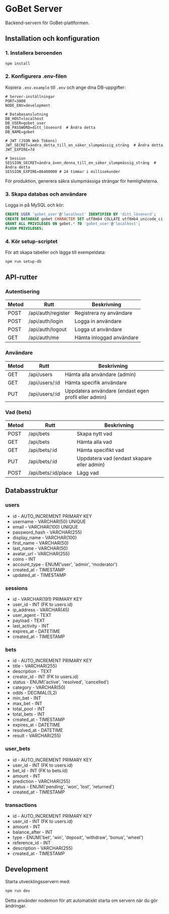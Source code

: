 # GoBet Server

Backend-servern för GoBet-plattformen.

## Installation och konfiguration

### 1. Installera beroenden

```bash
npm install
```

### 2. Konfigurera .env-filen

Kopiera `.env.example` till `.env` och ange dina DB-uppgifter:

```
# Server-inställningar
PORT=3000
NODE_ENV=development

# Databasanslutning
DB_HOST=localhost
DB_USER=gobet_user
DB_PASSWORD=ditt_lösenord  # Ändra detta
DB_NAME=gobet

# JWT (JSON Web Tokens)
JWT_SECRET=ändra_detta_till_en_säker_slumpmässig_sträng  # Ändra detta
JWT_EXPIRE=7d

# Session
SESSION_SECRET=ändra_även_denna_till_en_säker_slumpmässig_sträng  # Ändra detta
SESSION_EXPIRE=86400000 # 24 timmar i millisekunder
```

För produktion, generera säkra slumpmässiga strängar för hemligheterna.

### 3. Skapa databas och användare

Logga in på MySQL och kör:

```sql
CREATE USER 'gobet_user'@'localhost' IDENTIFIED BY 'ditt_lösenord';
CREATE DATABASE gobet CHARACTER SET utf8mb4 COLLATE utf8mb4_unicode_ci;
GRANT ALL PRIVILEGES ON gobet.* TO 'gobet_user'@'localhost';
FLUSH PRIVILEGES;
```

### 4. Kör setup-scriptet

För att skapa tabeller och lägga till exempeldata:

```bash
npm run setup-db
```

## API-rutter

### Autentisering

| Metod | Rutt | Beskrivning |
|-------|------|-------------|
| POST | /api/auth/register | Registrera ny användare |
| POST | /api/auth/login | Logga in användare |
| POST | /api/auth/logout | Logga ut användare |
| GET | /api/auth/me | Hämta inloggad användare |

### Användare

| Metod | Rutt | Beskrivning |
|-------|------|-------------|
| GET | /api/users | Hämta alla användare (admin) |
| GET | /api/users/:id | Hämta specifik användare |
| PUT | /api/users/:id | Uppdatera användare (endast egen profil eller admin) |

### Vad (bets)

| Metod | Rutt | Beskrivning |
|-------|------|-------------|
| POST | /api/bets | Skapa nytt vad |
| GET | /api/bets | Hämta alla vad |
| GET | /api/bets/:id | Hämta specifikt vad |
| PUT | /api/bets/:id | Uppdatera vad (endast skapare eller admin) |
| POST | /api/bets/:id/place | Lägg vad |

## Databasstruktur

### users
- id - AUTO_INCREMENT PRIMARY KEY
- username - VARCHAR(50) UNIQUE
- email - VARCHAR(100) UNIQUE
- password_hash - VARCHAR(255)
- display_name - VARCHAR(100)
- first_name - VARCHAR(50)
- last_name - VARCHAR(50)
- avatar_url - VARCHAR(255)
- coins - INT
- account_type - ENUM('user', 'admin', 'moderator')
- created_at - TIMESTAMP
- updated_at - TIMESTAMP

### sessions
- id - VARCHAR(191) PRIMARY KEY
- user_id - INT (FK to users.id)
- ip_address - VARCHAR(45)
- user_agent - TEXT
- payload - TEXT
- last_activity - INT
- expires_at - DATETIME
- created_at - TIMESTAMP

### bets
- id - AUTO_INCREMENT PRIMARY KEY
- title - VARCHAR(255)
- description - TEXT
- creator_id - INT (FK to users.id)
- status - ENUM('active', 'resolved', 'cancelled')
- category - VARCHAR(50)
- odds - DECIMAL(5,2)
- min_bet - INT
- max_bet - INT
- total_pool - INT
- total_bets - INT
- created_at - TIMESTAMP
- expires_at - DATETIME
- resolved_at - DATETIME
- result - VARCHAR(255)

### user_bets
- id - AUTO_INCREMENT PRIMARY KEY
- user_id - INT (FK to users.id)
- bet_id - INT (FK to bets.id)
- amount - INT
- prediction - VARCHAR(255)
- status - ENUM('pending', 'won', 'lost', 'returned')
- created_at - TIMESTAMP

### transactions
- id - AUTO_INCREMENT PRIMARY KEY
- user_id - INT (FK to users.id)
- amount - INT
- balance_after - INT
- type - ENUM('bet', 'win', 'deposit', 'withdraw', 'bonus', 'wheel')
- reference_id - INT
- description - VARCHAR(255)
- created_at - TIMESTAMP

## Development

Starta utvecklingsservern med:

```bash
npm run dev
```

Detta använder nodemon för att automatiskt starta om servern när du gör ändringar. 